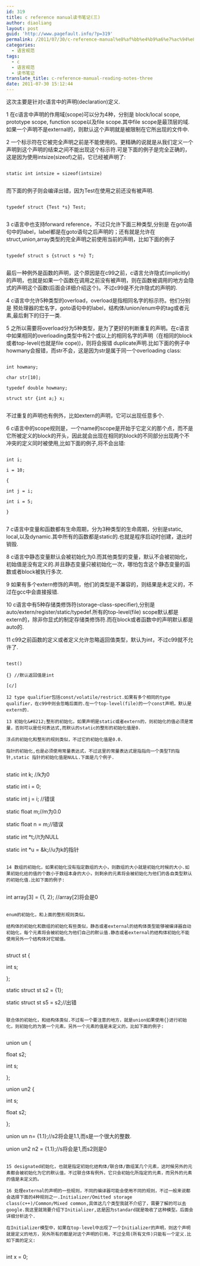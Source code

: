 ```yaml
---
id: 319
title: c reference manual读书笔记(三)
author: diaoliang
layout: post
guid: 'http://www.pagefault.info/?p=319'
permalink: /2011/07/30/c-reference-manual%e8%af%bb%e4%b9%a6%e7%ac%94%e8%ae%b0%e4%b8%89/
categories:
  - 语言规范
tags:
  - c
  - 语言规范
  - 读书笔记
translate_title: c-reference-manual-reading-notes-three
date: 2011-07-30 15:12:44
---
```

这次主要是针对c语言中的声明(declaration)定义.

1 在c语言中声明的作用域(scope)可以分为4种，分别是 block/local scope, prototype scope, function scope以及file scope.其中file scope是最顶层的域. 如果一个声明不是external的，则默认这个声明就是被限制在它所出现的文件中.

2 一个标示符在它被完全声明之前是不能使用的。更精确的说就是从我们定义一个声明到这个声明的结束之间不能出现这个标示符.可是下面的例子是完全正确的，这是因为使用intsize(sizeof)之前，它已经被声明了:
  
```
  
static int intsize = sizeof(intsize)
  
```
  
而下面的例子则会编译出错，因为Test在使用之前还没有被声明.
  
```
  
typedef struct {Test *s} Test;
  
```

3 c语言中也支持forward reference，不过只允许下面三种类型,分别是 在goto语句中的label，label都是在goto语句之后声明的；还有就是允许在struct,union,array类型的完全声明之前使用当前的声明，比如下面的例子
  
```
  
typedef struct s {struct s *n} T;
  
```
  
最后一种例外是函数的声明，这个原因是在c99之前，c语言允许隐式(implicitly)的声明，也就是如果一个函数在调用之前没有被声明，则在函数被调用的地方会隐式的声明这个函数(后面会详细介绍这个)。不过c99是不允许隐式的声明的.
  
<!--more-->


  
4 c语言中允许5种类型的overload，overload是指相同名字的标示符。他们分别是 预处理器的宏名字，goto语句中的label，结构体/union/enum中的tag或者元素,最后剩下的归于一类.

5 之所以需要将overload分为5种类型，是为了更好的判断重复的声明。在c语言中如果相同的overloading类型中有2个或以上的相同名字的声明（在相同的block或者top-level(也就是file cope))，则将会报错 duplicate声明.比如下面的例子中howmany会报错，而str不会，这是因为str是属于同一个overloading class:
  
```
  
int howmany;
  
char str[10];
  
typedef double howmany;
  
struct str {int a;} x;
  
```
  
不过重复的声明也有例外，比如extern的声明，它可以出现任意多个.

6 c语言中的scope规则是，一个name的scope是开始于它定义的那个点，而不是它所被定义的block的开头，因此就会出现在相同的block的不同部分出现两个不冲突的定义同时被使用,比如下面的例子,将不会出错:
  
```
  
int i;
      
i = 10;
      
{
          
int j = i;
          
int i = 5;
      
}
  
```

7 c语言中变量和函数都有生命周期，分为3种类型的生命周期，分别是static, local,以及dynamic.其中所有的函数都是static的.也就是程序启动时创建，退出时销毁.

8 c语言中静态变量默认会被初始化为0.而其他类型的变量，默认不会被初始化，初始值是没有定义的.并且静态变量只被初始化一次，哪怕包含这个静态变量的函数或者block被执行多次.

9 如果有多个extern修饰的声明，他们的类型是不兼容的，则结果是未定义的，不过在gcc中会直接报错.

10 c语言中有5种存储类修饰符(storage-class-specifier),分别是auto/extern/register/static/typedef.所有的top-level(file) scope默认都是extern的，除非你显式的制定存储类修饰符.而在block或者函数中的声明默认都是auto的.

11 c99之前函数的定义或者定义允许忽略返回值类型，默认为int，不过c99就不允许了.
  
```
  
test()
  
{} //默认返回值是int
  
[c/]

12 type qualifier包括const/volatile/restrict.如果有多个相同的type qualifier，在c99中则会忽略后面的.在一个top-level(file)的一个const声明，默认是extern的.

13 初始化&#8212;整形的初始化，如果声明是static或者extern的，则初始化的值必须是常量，否则可以是任何表达式,而默认的static的整形的初始化值是0.
  
浮点的初始化和整形的规则类似，不过它的初始化值是0.0.
  
指针的初始化,也是必须使用常量表达式，不过这里的常量表达式是指指向一个类型T的指针,static 指针的初始化值是NULL.下面是几个例子.
  
```
  
static int k; //k为0
  
static int i = 0;
  
static int j = i; //错误
  
static float m;//m为0.0
  
static float n = m;//错误
  
static int *t;//t为NULL
  
static int *u = &k;//u为k的指针
  
```

14 数组的初始化，如果初始化没有指定数组的大小，则数组的大小就是初始化时候的大小.如果初始化给的值的个数小于数组本身的大小，则剩余的元素将会被初始化为他们的各自类型默认的初始化值.比如下面的例子:
  
```
  
int array[3] = {1, 2}; //array[2]将会是0
  
```
  
enum的初始化，和上面的整形规则类似。
  
结构体的初始化和数组的初始化有些类似，静态或者external的结构体类型能够被编译器自动初始化，每个元素将会被初始化为他们自己的默认值.静态或者external的结构体初始化不能使用另外一个结构体对它赋值。
  
```
  
struct st {
      
int s;
  
};
  
static struct st s2 = {1};
  
static struct st s5 = s2;//出错
  
```
  
联合体的初始化，和结构体类似.不过有一个要注意的地方，就是union如果使用{}进行初始化，则初始化的为第一个元素，另外一个元素的值是未定义的，比如下面的例子:
  
```
  
union un {
      
float s2;
      
int s;
  
};

union un2 {
      
int s;
      
float s2;
  
};

union un n= {1.1};//s2将会是1.1,而s是一个很大的整数.
  
union un2 n2 = {1.1};//s将会是1,而s2则是0
  
```

15 designated初始化，也就是指定初始化结构体/联合体/数组某几个元素，这时候另外的元素都会被初始化为它的默认值，不过联合体有例外，它只会初始化所指定的元素，而另外的元素的值是未定义的。

16 处理external的声明的一些规则，不同的编译器可能会使用不同的规则，不过一般来说都会选择下面的4种规则之一.Initializer/Omitted storage class(c++)/Common/Mixed common,具体这几个类型我就不介绍了，需要了解的可以去google.我这里就简要介绍下Initializer,这是因为standard就是吸收了这种模型。后面会详细分析这个.
  
在Initializer模型中，如果在top-level中出现了一个Initializer的声明，则这个声明就是定义的地方，另外所有的都是对这个声明的引用，不过全局(所有文件)只能有一个定义.比如下面的定义:
  
```
  
int x = 0;
  
```